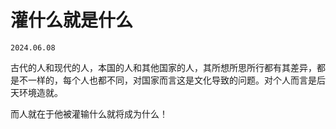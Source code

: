 # 灌什么就是什么

`2024.06.08`

  古代的人和现代的人，本国的人和其他国家的人，其所想所思所行都有其差异，都是不一样的，每个人也都不同，对国家而言这是文化导致的问题。对个人而言是后天环境造就。

  而人就在于他被灌输什么就将成为什么！
